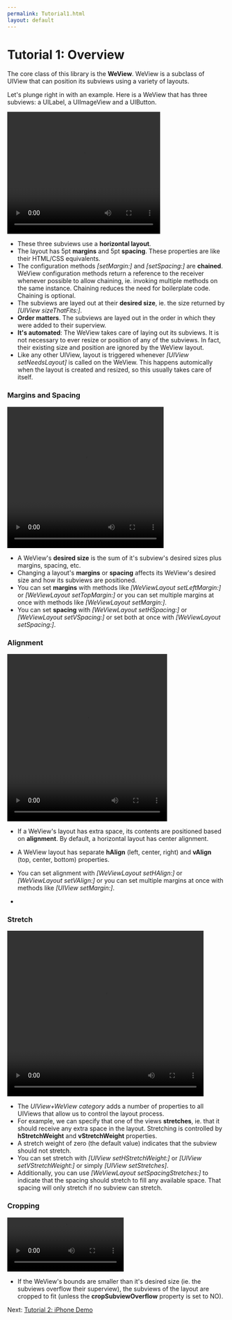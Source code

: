 ```yaml
---
permalink: Tutorial1.html
layout: default
---
```


Tutorial 1: Overview
==

<!-- TEMPLATE START -->

The core class of this library is the __WeView__.  WeView is a subclass of UIView that can position its subviews using a variety of layouts.

Let's plunge right in with an example.  Here is a WeView that has three subviews: a UILabel, a UIImageView and a UIButton.

<video WIDTH="352" HEIGHT="280" AUTOPLAY="true" controls="true" LOOP="true" class="embedded_video" >
 <source src="videos/video-1AC1BE13-D72E-45F5-95A3-80A8E925C210-24401-00023AED9C1B3FE7.mp4" type="video/mp4" />
 <source src="videos/video-1AC1BE13-D72E-45F5-95A3-80A8E925C210-24401-00023AED9C1B3FE7.webm" type="video/webm" />
 </video>

* These three subviews use a __horizontal layout__.  
* The layout has 5pt __margins__ and 5pt __spacing__.  These properties are like their HTML/CSS equivalents.
* The configuration methods _\[setMargin:\]_ and _\[setSpacing:\]_ are __chained__.  WeView configuration methods return a reference to the receiver whenever possible to allow chaining, ie. invoking multiple methods on the same instance. Chaining reduces the need for boilerplate code. Chaining is optional. 
* The subviews are layed out at their __desired size__, ie. the size returned by _\[UIView sizeThatFits:\]_.
* __Order matters__.  The subviews are layed out in the order in which they were added to their superview.
* __It's automated__: The WeView takes care of laying out its subviews.  It is not necessary to ever resize or position of any of the subviews. In fact, their existing size and position are ignored by the WeView layout.
* Like any other UIView, layout is triggered whenever _\[UIView setNeedsLayout\]_ is called on the WeView.  This happens automically when the layout is created and resized, so this usually takes care of itself.


### Margins and Spacing

<video WIDTH="360" HEIGHT="324" AUTOPLAY="true" controls="true" LOOP="true" class="embedded_video" >
<source src="videos/video-F38F546F-397C-4F0C-9756-94114D3FA777-34104-000125DB30986218.mp4" type="video/mp4" />
<source src="videos/video-F38F546F-397C-4F0C-9756-94114D3FA777-34104-000125DB30986218.webm" type="video/webm" />
</video>

* A WeView's __desired size__ is the sum of it's subview's desired sizes plus margins, spacing, etc.
* Changing a layout's __margins__ or __spacing__ affects its WeView's desired size and how its subviews are positioned.
* You can set __margins__ with methods like _\[WeViewLayout setLeftMargin:\]_ or _\[WeViewLayout setTopMargin:\]_ or you can set multiple margins at once with methods like _\[WeViewLayout setMargin:\]_.
* You can set __spacing__ with _\[WeViewLayout setHSpacing:\]_ or _\[WeViewLayout setVSpacing:\]_ or set both at once with _\[WeViewLayout setSpacing:\]_.


### Alignment 

<video WIDTH="368" HEIGHT="384" AUTOPLAY="true" controls="true" LOOP="true" class="embedded_video" >
<source src="videos/video-C0E146FB-9E8D-4D94-9801-930842817EE7-34104-0001266CBF84E648.mp4" type="video/mp4" />
<source src="videos/video-C0E146FB-9E8D-4D94-9801-930842817EE7-34104-0001266CBF84E648.webm" type="video/webm" />
</video>

* If a WeView's layout has extra space, its contents are positioned based on __alignment__.  By default, a horizontal layout has center alignment.
* A WeView layout has separate __hAlign__ (left, center, right) and __vAlign__ (top, center, bottom) properties.
* You can set alignment with _\[WeViewLayout setHAlign:\]_ or _\[WeViewLayout setVAlign:\]_ or you can set multiple margins at once with methods like _\[UIView setMargin:\]_.

* 
### Stretch

<video WIDTH="452" HEIGHT="380" AUTOPLAY="true" controls="true" LOOP="true" class="embedded_video" >
<source src="videos/video-9FC06858-E988-4214-8998-44F639BCA133-34104-000126A323C1EB39.mp4" type="video/mp4" />
<source src="videos/video-9FC06858-E988-4214-8998-44F639BCA133-34104-000126A323C1EB39.webm" type="video/webm" />
</video>

* The _UIView+WeView category_ adds a number of properties to all UIViews that allow us to control the layout process.  
* For example, we can specify that one of the views __stretches__, ie. that it should receive any extra space in the layout.  Stretching is controlled by __hStretchWeight__ and __vStretchWeight__ properties.  
* A stretch weight of zero (the default value) indicates that the subview should not stretch.
* You can set stretch with _\[UIView setHStretchWeight:\]_ or _\[UIView setVStretchWeight:\]_ or simply _\[UIView setStretches\]_.
* Additionally, you can use _\[WeViewLayout setSpacingStretches:\]_ to indicate that the spacing should stretch to fill any available space.  That spacing will only stretch if no subview can stretch.


### Cropping


<video WIDTH="268" HEIGHT="124" AUTOPLAY="true" controls="true" LOOP="true" class="embedded_video" >
    <source src="videos/video-036A3D47-789B-4CB4-B1A7-0FF87933C4DD-76443-0005E4417509FC15.mp4" type="video/mp4" />
    <source src="videos/video-036A3D47-789B-4CB4-B1A7-0FF87933C4DD-76443-0005E4417509FC15.webm" type="video/webm" />
</video>

* If the WeView's bounds are smaller than it's desired size (ie. the subviews overflow their superview), the subviews of the layout are cropped to fit (unless the __cropSubviewOverflow__ property is set to NO).

<!-- TEMPLATE END -->

<p class="nextLink">Next:  <a href="Tutorial2.html">Tutorial 2: iPhone Demo</a></p>
